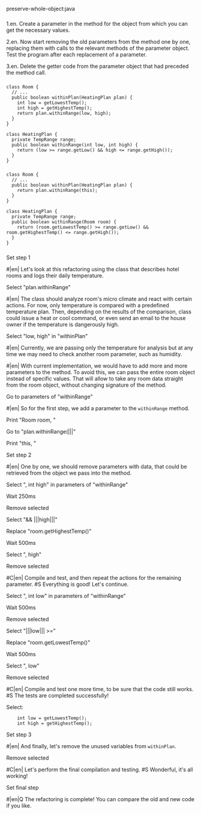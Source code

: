 preserve-whole-object:java

###

1.en. Create a parameter in the method for the object from which you can get the necessary values.


2.en. Now start removing the old parameters from the method one by one, replacing them with calls to the relevant methods of the parameter object. Test the program after each replacement of a parameter.


3.en. Delete the getter code from the parameter object that had preceded the method call.




###

```
class Room {
  // ...
  public boolean withinPlan(HeatingPlan plan) {
    int low = getLowestTemp();
    int high = getHighestTemp();
    return plan.withinRange(low, high);
  }
}

class HeatingPlan {
  private TempRange range;
  public boolean withinRange(int low, int high) {
    return (low >= range.getLow() && high <= range.getHigh());
  }
}
```

###

```
class Room {
  // ...
  public boolean withinPlan(HeatingPlan plan) {
    return plan.withinRange(this);
  }
}

class HeatingPlan {
  private TempRange range;
  public boolean withinRange(Room room) {
    return (room.getLowestTemp() >= range.getLow() && room.getHighestTemp() <= range.getHigh());
  }
}
```

###

Set step 1


#|en| Let's look at this refactoring using the class that describes hotel rooms and logs their daily temperature.


Select "plan.withinRange"


#|en| The class should analyze room's micro climate and react with certain actions. For now, only temperature is compared with a predefined temperature plan. Then, depending on the results of the comparison, class could issue a heat or cool command, or even send an email to the house owner if the temperature is dangerously high.


Select "low, high" in "withinPlan"


#|en| Currently, we are passing only the temperature for analysis but at any time we may need to check another room parameter, such as humidity.



#|en| With current implementation, we would have to add more and more parameters to the method. To avoid this, we can pass the entire room object instead of specific values. That will allow to take any room data straight from the room object, without changing signature of the method.


Go to parameters of "withinRange"


#|en| So for the first step, we add a parameter to the <code>withinRange</code> method.


Print "Room room, "

Go to "plan.withinRange(|||"

Print "this, "

Set step 2


#|en| One by one, we should remove parameters with data, that could be retrieved from the object we pass into the method.


Select ", int high" in parameters of "withinRange"

Wait 250ms

Remove selected

Select "&& |||high|||"

Replace "room.getHighestTemp()"

Wait 500ms

Select ", high"

Remove selected


#C|en| Compile and test, and then repeat the actions for the remaining parameter.
#S Everything is good! Let's continue.


Select ", int low" in parameters of "withinRange"

Wait 500ms

Remove selected

Select "|||low||| >="

Replace "room.getLowestTemp()"

Wait 500ms

Select ", low"

Remove selected



#C|en| Compile and test one more time, to be sure that the code still works.
#S The tests are completed successfully!


Select:
```
    int low = getLowestTemp();
    int high = getHighestTemp();

```

Set step 3


#|en| And finally, let's remove the unused variables from <code>withinPlan</code>.


Remove selected


#C|en| Let's perform the final compilation and testing.
#S Wonderful, it's all working!


Set final step


#|en|Q The refactoring is complete! You can compare the old and new code if you like.
